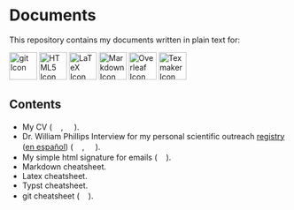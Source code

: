 # Documents

This repository contains my documents written in plain text for:

<div>
  <img src="https://cdn.jsdelivr.net/gh/devicons/devicon/icons/git/git-original.svg" width="50" height="50" alt="git Icon" title="git"/>
  <img src="https://cdn.jsdelivr.net/gh/devicons/devicon/icons/html5/html5-original.svg" width="50" height="50" alt="HTML5 Icon" title="HTML"/>
  <img src="https://skillicons.dev/icons?i=latex" width="50" height="50" alt="LaTeX Icon" title="LaTeX"/>
  <img src="https://skillicons.dev/icons?i=md" width="50" height="50" alt="Markdown Icon" title="Markdown"/>
  <img src="https://images.ctfassets.net/nrgyaltdicpt/6qSXAo1CYEeBn5RkKLOR64/19c74bfb9a32772e353ff25c6f0070f5/ologo_square_colour_light_bg.png" width="50" height="50" alt="Overleaf Icon" title="Overleaf"/>
  <img src="https://upload.wikimedia.org/wikipedia/commons/thumb/e/e0/TeXmaker_New_Logo.svg/1200px-TeXmaker_New_Logo.svg.png" width="50" height="50" alt="Texmaker Icon" title="Texmaker"/>
</div>

## Contents

- My CV (<img src="https://cdn.jsdelivr.net/gh/hampusborgos/country-flags@main/svg/gb.svg" width="16">, <img src="https://cdn.jsdelivr.net/gh/hampusborgos/country-flags@main/svg/es.svg" width="16">).
- Dr. William Phillips Interview for my personal scientific outreach [registry](https://davidsa06.github.io/optica.html#lxi-national-congress-of-physics) ([en español](https://davidsa06.github.io/opticaesp.html#lxi-congreso-nacional-de-física)) (<img src="https://cdn.jsdelivr.net/gh/hampusborgos/country-flags@main/svg/gb.svg" width="16">, <img src="https://cdn.jsdelivr.net/gh/hampusborgos/country-flags@main/svg/es.svg" width="16">).
- My simple html signature for emails (<img src="https://cdn.jsdelivr.net/gh/hampusborgos/country-flags@main/svg/es.svg" width="16">).
- Markdown cheatsheet.
- Latex cheatsheet.
- Typst cheatsheet.
- git cheatsheet (<img src="https://cdn.jsdelivr.net/gh/hampusborgos/country-flags@main/svg/es.svg" width="16">).
